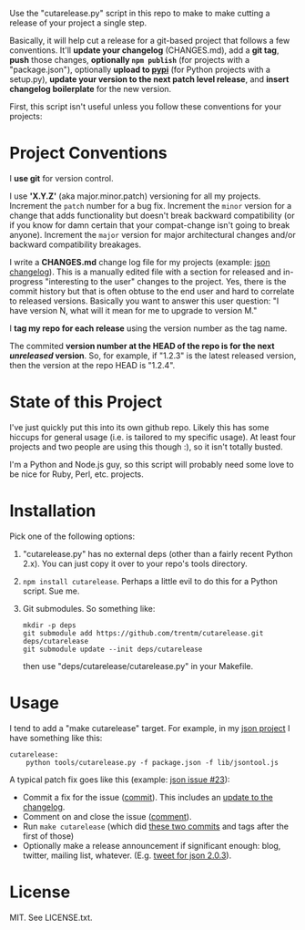 Use the "cutarelease.py" script in this repo to make to make cutting a
release of your project a single step.

Basically, it will help cut a release for a git-based project that follows
a few conventions. It'll **update your changelog** (CHANGES.md), add a **git
tag**, **push** those changes, **optionally `npm publish`** (for projects
with a "package.json"), optionally **upload to
[pypi](http://pypi.python.org/pypi)** (for Python projects with a setup.py),
**update your version to the next patch level release**, and **insert
changelog boilerplate** for the new version.

First, this script isn't useful unless you follow these conventions for your
projects:


# Project Conventions

I **use git** for version control.

I use **'X.Y.Z'** (aka major.minor.patch) versioning for all my projects. Increment
the `patch` number for a bug fix. Increment the `minor` version for a change
that adds functionality but doesn't break backward compatibility (or if you
know for damn certain that your compat-change isn't going to break anyone).
Increment the `major` version for major architectural changes and/or backward
compatibility breakages.

I write a **CHANGES.md** change log file for my projects (example: [json
changelog](https://github.com/trentm/json/blob/master/CHANGES.md)). This is a
manually edited file with a section for released and in-progress "interesting
to the user" changes to the project. Yes, there is the commit history but that
is often obtuse to the end user and hard to correlate to released versions.
Basically you want to answer this user question: "I have version N, what will
it mean for me to upgrade to version M."

I **tag my repo for each release** using the version number as the tag name.

The commited **version number at the HEAD of the repo is for the next
*unreleased* version**. So, for example, if "1.2.3" is the latest released
version, then the version at the repo HEAD is "1.2.4".


# State of this Project

I've just quickly put this into its own github repo. Likely this has some
hiccups for general usage (i.e. is tailored to my specific usage). At least
four projects and two people are using this though :), so it isn't totally
busted.

I'm a Python and Node.js guy, so this script will probably need some love to
be nice for Ruby, Perl, etc. projects.


# Installation

Pick one of the following options:

1.  "cutarelease.py" has no external deps (other than a fairly recent Python
    2.x). You can just copy it over to your repo's tools directory.

2.  `npm install cutarelease`. Perhaps a little evil to do this for a Python
    script. Sue me.

3.  Git submodules. So something like:

        mkdir -p deps
        git submodule add https://github.com/trentm/cutarelease.git deps/cutarelease
        git submodule update --init deps/cutarelease

    then use "deps/cutarelease/cutarelease.py" in your Makefile.



# Usage

I tend to add a "make cutarelease" target. For example, in my [json
project](https://github.com/trentm/json) I have something like this:

    cutarelease:
        python tools/cutarelease.py -f package.json -f lib/jsontool.js

A typical patch fix goes like this (example: 
[json issue #23](https://github.com/trentm/json/issues/23)):

- Commit a fix for the issue ([commit](https://github.com/trentm/json/commit/f43c627)).
  This includes an [update to the changelog](https://github.com/trentm/json/commit/f43c627#diff-0).
- Comment on and close the issue ([comment](https://github.com/trentm/json/issues/23#issuecomment-2523558)).
- Run `make cutarelease` (which did [these two
  commits](https://github.com/trentm/json/compare/f43c627406...2a41d3a) and
  tags after the first of those)
- Optionally make a release announcement if significant enough: blog, twitter,
  mailing list, whatever. (E.g.
  [tweet for json 2.0.3](https://twitter.com/#!/trentmick/status/133990424988745728)).



# License

MIT. See LICENSE.txt.


